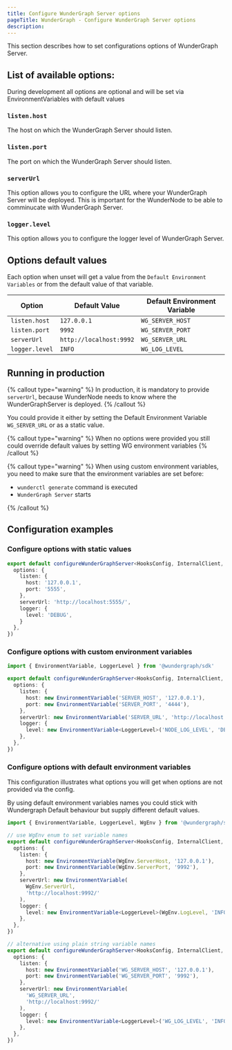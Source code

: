```yaml
---
title: Configure WunderGraph Server options
pageTitle: WunderGraph - Configure WunderGraph Server options
description:
---
```


This section describes how to set configurations options of WunderGraph Server.

## List of available options:

During development all options are optional and will be set via EnvironmentVariables with default values

### `listen.host`

The host on which the WunderGraph Server should listen.

### `listen.port`

The port on which the WunderGraph Server should listen.

### `serverUrl`

This option allows you to configure the URL where your WunderGraph Server will be deployed.
This is important for the WunderNode to be able to comminucate with WunderGraph Server.

### `logger.level`

This option allows you to configure the logger level of WunderGraph Server.

## Options default values

Each option when unset will get a value from the `Default Environment Variables` or from the default value of that variable.

| Option         | Default Value           | Default Environment Variable |
| -------------- | ----------------------- | ---------------------------- |
| `listen.host`  | `127.0.0.1`             | `WG_SERVER_HOST`             |
| `listen.port`  | `9992`                  | `WG_SERVER_PORT`             |
| `serverUrl`    | `http://localhost:9992` | `WG_SERVER_URL`              |
| `logger.level` | `INFO`                  | `WG_LOG_LEVEL`               |

## Running in production

{% callout type="warning" %}
In production, it is mandatory to provide `serverUrl`, because WunderNode needs to know where the WunderGraphServer is deployed.
{% /callout %}

You could provide it either by setting the Default Environment Variable `WG_SERVER_URL` or as a static value.

{% callout type="warning" %}
When no options were provided you still could override default values by setting WG environment variables
{% /callout %}

{% callout type="warning" %}
When using custom environment variables, you need to make sure that the environment variables are set before:

- `wunderctl generate` command is executed
- `WunderGraph Server` starts

{% /callout %}

## Configuration examples

### Configure options with static values

```typescript
export default configureWunderGraphServer<HooksConfig, InternalClient, WebhooksConfig>(() => ({
  options: {
    listen: {
      host: '127.0.0.1',
      port: '5555',
    },
    serverUrl: 'http://localhost:5555/',
    logger: {
      level: 'DEBUG',
    }
  },
})
```

### Configure options with custom environment variables

```typescript
import { EnvironmentVariable, LoggerLevel } from '@wundergraph/sdk'

export default configureWunderGraphServer<HooksConfig, InternalClient, WebhooksConfig>(() => ({
  options: {
    listen: {
      host: new EnvironmentVariable('SERVER_HOST', '127.0.0.1'),
      port: new EnvironmentVariable('SERVER_PORT', '4444'),
    },
    serverUrl: new EnvironmentVariable('SERVER_URL', 'http://localhost:4444/'),
    logger: {
      level: new EnvironmentVariable<LoggerLevel>('NODE_LOG_LEVEL', 'DEBUG'),
    },
  },
})
```

### Configure options with default environment variables

This configuration illustrates what options you will get when options are not provided via the config.

By using default environment variables names you could stick with Wundergraph Default behaviour but supply different default values.

```typescript
import { EnvironmentVariable, LoggerLevel, WgEnv } from '@wundergraph/sdk'

// use WgEnv enum to set variable names
export default configureWunderGraphServer<HooksConfig, InternalClient, WebhooksConfig>(() => ({
  options: {
    listen: {
      host: new EnvironmentVariable(WgEnv.ServerHost, '127.0.0.1'),
      port: new EnvironmentVariable(WgEnv.ServerPort, '9992'),
    },
    serverUrl: new EnvironmentVariable(
      WgEnv.ServerUrl,
      'http://localhost:9992/'
    ),
    logger: {
      level: new EnvironmentVariable<LoggerLevel>(WgEnv.LogLevel, 'INFO'),
    },
  },
})

// alternative using plain string variable names
export default configureWunderGraphServer<HooksConfig, InternalClient, WebhooksConfig>(() => ({
  options: {
    listen: {
      host: new EnvironmentVariable('WG_SERVER_HOST', '127.0.0.1'),
      port: new EnvironmentVariable('WG_SERVER_PORT', '9992'),
    },
    serverUrl: new EnvironmentVariable(
      'WG_SERVER_URL',
      'http://localhost:9992/'
    ),
    logger: {
      level: new EnvironmentVariable<LoggerLevel>('WG_LOG_LEVEL', 'INFO'),
    },
  },
})
```
